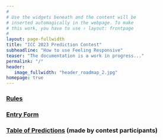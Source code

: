 ```yaml
---
#
# Use the widgets beneath and the content will be
# inserted automagically in the webpage. To make
# this work, you have to use › layout: frontpage
#
layout: page-fullwidth
title: "ICC 2023 Prediction Contest"
subheadline: "How to use Feeling Responsive"
teaser: "The documentation is a work in progress..."
permalink: "/"
header:
   image_fullwidth: "header_roadmap_2.jpg"
homepage: true
---
```


###  [Rules](../contest/rules)

### [Entry Form](../contest/entry)

### [Table of Predictions](../contest/predictions) (made by contest participants)